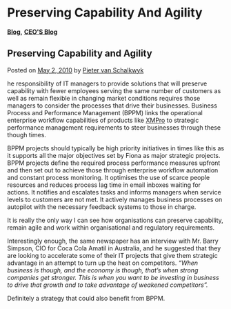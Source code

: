 # Preserving Capability And Agility

[**Blog**](https://xmpro.com/category/blog/)**,** [**CEO'S Blog**](https://xmpro.com/category/blog/pieter-blog/)

## Preserving Capability and Agility

Posted on [May 2, 2010](https://xmpro.com/preserving-capability-and-agility/) by [Pieter van Schalkwyk](https://xmpro.com/author/pietervs/)

he responsibility of IT managers to provide solutions that will preserve capability with fewer employees serving the same number of customers as well as remain flexible in changing market conditions requires those managers to consider the processes that drive their businesses. Business Process and Performance Management (BPPM) links the operational enterprise workflow capabilities of products like [XMPro](https://xmpro.com/) to strategic performance management requirements to steer businesses through these though times.

BPPM projects should typically be high priority initiatives in times like this as it supports all the major objectives set by Fiona as major strategic projects. BPPM projects define the required process performance measures upfront and then set out to achieve those through enterprise workflow automation and constant process monitoring. It optimises the use of scarce people resources and reduces process lag time in email inboxes waiting for actions. It notifies and escalates tasks and informs managers when service levels to customers are not met. It actively manages business processes on autopilot with the necessary feedback systems to those in charge.

It is really the only way I can see how organisations can preserve capability, remain agile and work within organisational and regulatory requirements.

Interestingly enough, the same newspaper has an interview with Mr. Barry Simpson, CIO for Coca Cola Amatil in Australia, and he suggested that they are looking to accelerate some of their IT projects that give them strategic advantage in an attempt to turn up the heat on competitors. _“When business is though, and the economy is though, that’s when strong companies get stronger. This is when you want to be investing in business to drive that growth and to take advantage of weakened competitors”._

Definitely a strategy that could also benefit from BPPM.

